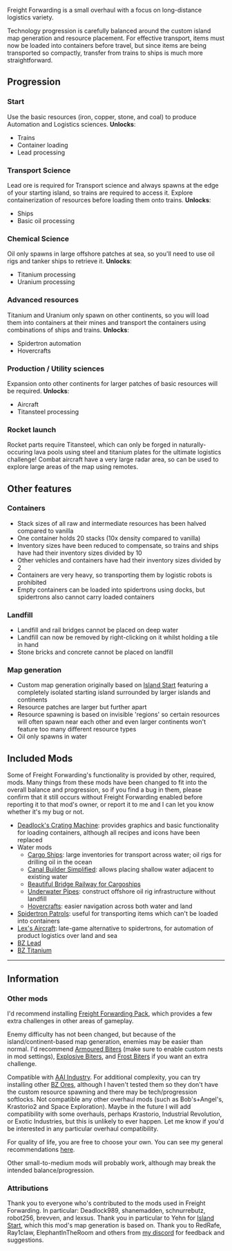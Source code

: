 Freight Forwarding is a small overhaul with a focus on long-distance logistics variety.

Technology progression is carefully balanced around the custom island map generation and resource placement. For effective transport, items must now be loaded into containers before travel, but since items are being transported so compactly, transfer from trains to ships is much more straightforward.

## Progression

### Start

Use the basic resources (iron, copper, stone, and coal) to produce Automation and Logistics sciences.
**Unlocks**:
- Trains
- Container loading
- Lead processing

### Transport Science

Lead ore is required for Transport science and always spawns at the edge of your starting island, so trains are required to access it. Explore containerization of resources before loading them onto trains.
**Unlocks**:
- Ships
- Basic oil processing

### Chemical Science

Oil only spawns in large offshore patches at sea, so you'll need to use oil rigs and tanker ships to retrieve it.
**Unlocks**:
- Titanium processing
- Uranium processing

### Advanced resources

Titanium and Uranium only spawn on other continents, so you will load them into containers at their mines and transport the containers using combinations of ships and trains.
**Unlocks**:
- Spidertron automation
- Hovercrafts

### Production / Utility sciences

Expansion onto other continents for larger patches of basic resources will be required.
**Unlocks**:
- Aircraft
- Titansteel processing

### Rocket launch

Rocket parts require Titansteel, which can only be forged in naturally-occuring lava pools using steel and titanium plates for the ultimate logistics challenge! Combat aircraft have a very large radar area, so can be used to explore large areas of the map using remotes.

## Other features

### Containers
- Stack sizes of all raw and intermediate resources has been halved compared to vanilla
- One container holds 20 stacks (10x density compared to vanilla)
- Inventory sizes have been reduced to compensate, so trains and ships have had their inventory sizes divided by 10
- Other vehicles and containers have had their inventory sizes divided by 2
- Containers are very heavy, so transporting them by logistic robots is prohibited
- Empty containers can be loaded into spidertrons using docks, but spidertrons also cannot carry loaded containers

### Landfill
- Landfill and rail bridges cannot be placed on deep water
- Landfill can now be removed by right-clicking on it whilst holding a tile in hand
- Stone bricks and concrete cannot be placed on landfill

### Map generation
- Custom map generation originally based on [Island Start](https://mods.factorio.com/mod/IslandStart) featuring a completely isolated starting island surrounded by larger islands and continents
- Resource patches are larger but further apart
- Resource spawning is based on invisible 'regions' so certain resources will often spawn near each other and even larger continents won't feature too many different resource types
- Oil only spawns in water

## Included Mods

Some of Freight Forwarding's functionality is provided by other, required, mods. Many things from these mods have been changed to fit into the overall balance and progression, so if you find a bug in them, please confirm that it still occurs without Freight Forwarding enabled before reporting it to that mod's owner, or report it to me and I can let you know whether it's my bug or not.

- [Deadlock's Crating Machine](https://mods.factorio.com/mod/DeadlockCrating): provides graphics and basic functionality for loading containers, although all recipes and icons have been replaced
- Water mods
    - [Cargo Ships](https://mods.factorio.com/mod/cargo-ships): large inventories for transport across water; oil rigs for drilling oil in the ocean
    - [Canal Builder Simplified](https://mods.factorio.com/mod/CanalBuilderMAV): allows placing shallow water adjacent to existing water
    - [Beautiful Bridge Railway for Cargoships](https://mods.factorio.com/mod/beautiful_bridge_railway_Cargoships)
    - [Underwater Pipes](https://mods.factorio.com/mod/underwater-pipes): construct offshore oil rig infrastructure without landfill
    - [Hovercrafts](https://mods.factorio.com/mod/Hovercrafts): easier navigation across both water and land
- [Spidertron Patrols](https://mods.factorio.com/mod/SpidertronPatrols): useful for transporting items which can't be loaded into containers
- [Lex's Aircraft](https://mods.factorio.com/mod/lex-aircraft): late-game alternative to spidertrons, for automation of product logistics over land and sea
- [BZ Lead](https://mods.factorio.com/mod/bzlead)
- [BZ Titanium](https://mods.factorio.com/mod/bztitanium)

---

## Information

### Other mods
I'd recommend installing [Freight Forwarding Pack](https://mods.factorio.com/mod/FreightForwardingPack), which provides a few extra challenges in other areas of gameplay.

Enemy difficulty has not been changed, but because of the island/continent-based map generation, enemies may be easier than normal. I'd recommend [Armoured Biters](https://mods.factorio.com/mod/ArmouredBiters) (make sure to enable custom nests in mod settings), [Explosive Biters](https://mods.factorio.com/mod/Explosive_biters), and [Frost Biters](https://mods.factorio.com/mod/Cold_biters) if you want an extra challenge.

Compatible with [AAI Industry](https://mods.factorio.com/mod/aai-industry). For additional complexity, you can try installing other [BZ Ores](https://brevven.github.io/bz/), although I haven't tested them so they don't have the custom resource spawning and there may be tech/progression softlocks.
Not compatible any other overhaul mods (such as Bob's+Angel's, Krastorio2 and Space Exploration). Maybe in the future I will add compatibility with some overhauls, perhaps Krastorio, Industrial Revolution, or Exotic Industries, but this is unlikely to ever happen. Let me know if you'd be interested in any particular overhaul compatibility.

For quality of life, you are free to choose your own. You can see my general recommendations [here](https://mods.factorio.com/mod/X-QoL).

Other small-to-medium mods will probably work, although may break the intended balance/progression.

### Attributions
Thank you to everyone who's contributed to the mods used in Freight Forwarding. In particular: Deadlock989, shanemadden, schnurrebutz, robot256, brevven, and lexsus.
Thank you in particular to Yehn for [Island Start](https://mods.factorio.com/mod/IslandStart), which this mod's map generation is based on.
Thank you to RedRafe, Ray1claw, ElephantInTheRoom and others from [my discord](https://discord.gg/pkJc4v9nfT) for feedback and suggestions.
